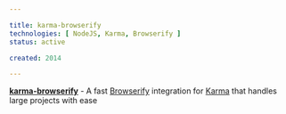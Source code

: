 ```yaml
---

title: karma-browserify
technologies: [ NodeJS, Karma, Browserify ]
status: active

created: 2014

---
```



__[karma-browserify](https://github.com/nikku/karma-browserify)__ - A fast [Browserify](http://browserify.org) integration for [Karma](http://karma-runner.github.io) that handles large projects with ease
